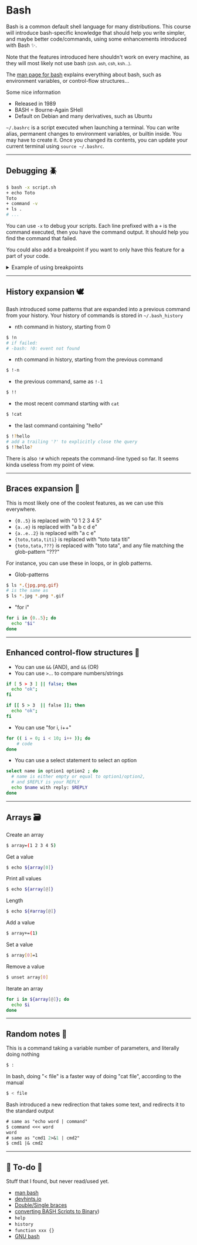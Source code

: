 # Bash

<div class="row row-cols-lg-2"><div>

Bash is a common default shell language for many distributions. This course will introduce bash-specific knowledge that should help you write simpler, and maybe better code/commands, using some enhancements introduced with Bash ✨. 

Note that the features introduced here shouldn't work on every machine, as they will most likely not use bash <small>(zsh. ash, csh, ksh...)</small>.

The [man page for bash](https://linux.die.net/man/1/bash) explains everything about bash, such as environment variables, or control-flow structures...
</div><div>

Some nice information

* Released in 1989
* BASH = Bourne-Again SHell
* Default on Debian and many derivatives, such as Ubuntu

`~/.bashrc` is a script executed when launching a terminal. You can write alias, permanent changes to environment variables, or builtin inside. You may have to create it. Once you changed its contents, you can update your current terminal using `source ~/.bashrc`.

</div></div>

<hr class="sr">

## Debugging 🪲

<div class="row row-cols-lg-2"><div class="mt-lg-4 mt-2">

```bash
$ bash -x script.sh
+ echo Toto
Toto
+ command -v
+ ls .
# ...
```
</div><div class="mt-lg-4">

You can use `-x` to debug your scripts. Each line prefixed with a `+` is the command executed, then you have the command output. It should help you find the command that failed.

You could also add a breakpoint if you want to only have this feature for a part of your code.

<details class="details-e">
<summary>Example of using breakpoints</summary>

```bash
echo "Not debugged"
set -x # start
echo "Debugged"
set +x # stop
echo "Not debugged"
```

```bash
$ ./x.sh
Not debugged
++ echo Debugged
Debugged
++ set +x
Not debugged
```
</details>
</div></div>

<hr class="sl">

## History expansion 🕊️

<div class="row row-cols-lg-2"><div>

Bash introduced some patterns that are expanded into a previous command from your history. Your history of commands is stored in `~/.bash_history`

* nth command in history, starting from 0

```bash
$ !n
# if failed:
# -bash: !0: event not found
```

* nth command in history, starting from the previous command

```bash
$ !-n
```
</div><div>

* the previous command, same as `!-1`

```bash
$ !!
```

* the most recent command starting with `cat`

```bash
$ !cat
```

* the last command containing "hello"

```bash
$ !?hello
# add a trailing '?' to explicitly close the query
$ !?hello?
```

There is also `!#` which repeats the command-line typed so far. It seems kinda useless from my point of view.
</div></div>

<hr class="sr">

## Braces expansion 🍁

<div class="row row-cols-lg-2"><div class="align-self-center">

This is most likely one of the coolest features, as we can use this everywhere.

* `{0..5}` is replaced with "0 1 2 3 4 5"
* `{a..e}` is replaced with "a b c d e"
* `{a..e..2}` is replaced with "a c e"
* `{toto,tata,titi}` is replaced with "toto tata titi"
* `{toto,tata,???}` is replaced with "toto tata", and any file matching the glob-pattern "???"

For instance, you can use these in loops, or in glob patterns.
</div><div>

* Glob-patterns

```bash
$ ls *.{jpg,png,gif}
# is the same as
$ ls *.jpg *.png *.gif
```

* "for i"

```bash
for i in {0..5}; do 
  echo "$i"
done
```
</div></div>

<hr class="sl">

## Enhanced control-flow structures 🚀

<div class="row row-cols-lg-2"><div class="mt-2">

* You can use `&&` (AND), and `&&` (OR)
* You can use `>`... to compare numbers/strings

```bash
if [ 5 > 3 ] || false; then
  echo "ok";
fi

if [[ 5 > 3  || false ]]; then
  echo "ok";
fi
```
</div><div class="mt-2">

* You can use "for i, i++"

```bash
for (( i = 0; i < 10; i++ )); do
    # code
done
```

* You can use a select statement to select an option

```bash
select name in option1 option2 ; do
  # name is either empty or equal to option1/option2,
  # and $REPLY is your REPLY
  echo $name with reply: $REPLY
done
```

</div></div>

<hr class="sr">

## Arrays 🗃️

<div class="row row-cols-lg-2"><div>

Create an array

```bash
$ array=(1 2 3 4 5)
```

Get a value

```bash
$ echo ${array[0]}
```

Print all values

```bash
$ echo ${array[@]}
```

Length

```bash
$ echo ${#array[@]}
```
</div><div>

Add a value

```bash
$ array+=(1)
```

Set a value

```bash
$ array[0]=1
```

Remove a value

```bash
$ unset array[0]
```

Iterate an array

```bash
for i in ${array[@]}; do
  echo $i
done
```
</div></div>

<hr class="sl">

## Random notes 🎉

<div class="row row-cols-lg-2"><div>

This is a command taking a variable number of parameters, and literally doing nothing

```bash
$ :
```

In bash, doing "< file" is a faster way of doing "cat file", according to the manual

```bash
$ < file
```
</div><div>

Bash introduced a new redirection that takes some text, and redirects it to the standard output

```ps
# same as "echo word | command"
$ command <<< word
word
# same as "cmd1 2>&1 | cmd2"
$ cmd1 |& cmd2 
```
</div></div>

<hr class="sep-both">

## 👻 To-do 👻

Stuff that I found, but never read/used yet.

<div class="row row-cols-lg-2"><div>

* [man bash](https://linux.die.net/man/1/bash)
* [devhints.io](https://devhints.io/bash)
* [Double/Single braces](https://stackoverflow.com/questions/2188199/how-to-use-double-or-single-brackets-parentheses-curly-braces)
* [converting BASH Scripts to Binary](https://iq.opengenus.org/bash-bourne-again-shell/))
* `help`
* `history`
* `function xxx {}`
* [GNU bash](https://www.gnu.org/software/bash/manual/bash.html)
</div><div>
</div></div>